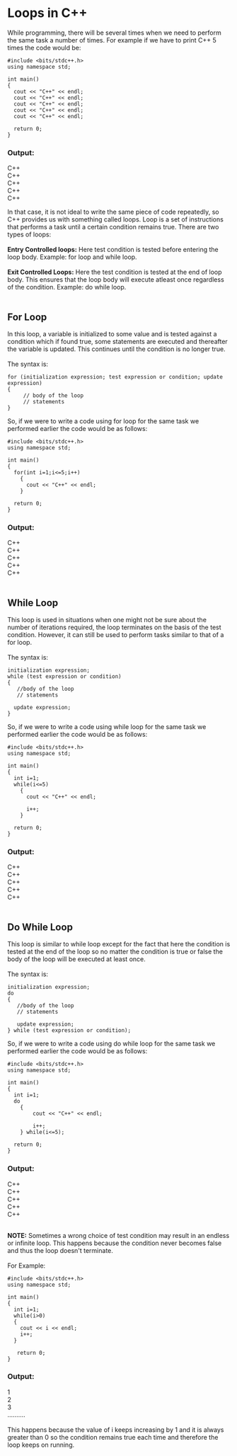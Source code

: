 # Loops in C++
While programming, there will be several times when we need to perform the same task a number of times.
For example if we have to print C++ 5 times the code would be:
```
#include <bits/stdc++.h>
using namespace std;
  
int main()
{
  cout << "C++" << endl;
  cout << "C++" << endl;
  cout << "C++" << endl;
  cout << "C++" << endl;
  cout << "C++" << endl;
    
  return 0;
}
```
### Output:
C++ <br>
C++ <br>
C++ <br>
C++ <br>
C++ <br>

In that case, it is not ideal to write the same piece of code repeatedly, so C++ provides us with something called loops. Loop is a set of instructions that performs a task until a certain condition remains true. There are two types of loops: <br><br>
**Entry Controlled loops:** Here test condition is tested before entering the loop body. Example: for loop and while loop. <br><br>
**Exit Controlled Loops:** Here the test condition is tested at the end of loop body. This ensures that the loop body will execute atleast once regardless of the condition. Example: do while loop.<br><br>

## For Loop
In this loop, a variable is initialized to some value and is tested against a condition which if found true, some statements are executed and thereafter the variable is updated. This continues until the condition is no longer true.<br><br>
The syntax is:
```
for (initialization expression; test expression or condition; update expression)
{    
     // body of the loop
     // statements
}
```
So, if we were to write a code using for loop for the same task we performed earlier the code would be as follows:
```
#include <bits/stdc++.h>
using namespace std;
  
int main()
{
  for(int i=1;i<=5;i++)
    {
      cout << "C++" << endl;
    }
  
  return 0;
}
```
### Output:
C++ <br>
C++ <br>
C++ <br>
C++ <br>
C++ <br><br>

## While Loop
This loop is used in situations when one might not be sure about the number of iterations required, the loop terminates on the basis of the test condition. However, it can still be used to perform tasks similar to that of a for loop.<br><br>
The syntax is:
```
initialization expression;
while (test expression or condition) 
{
   //body of the loop
   // statements
 
  update expression;
}
```
So, if we were to write a code using while loop for the same task we performed earlier the code would be as follows:
```
#include <bits/stdc++.h>
using namespace std;
  
int main()
{
  int i=1;
  while(i<=5)
    {
      cout << "C++" << endl;
    
      i++;
    }
  
  return 0;
}
```
### Output:
C++ <br>
C++ <br>
C++ <br>
C++ <br>
C++ <br><br>

## Do While Loop
This loop is similar to while loop except for the fact that here the condition is tested at the end of the loop so no matter the condition is true or false the body of the loop will be executed at least once.<br><br>
The syntax is:
```
initialization expression;
do
{
   //body of the loop
   // statements

   update expression;
} while (test expression or condition);
```
So, if we were to write a code using do while loop for the same task we performed earlier the code would be as follows:

```
#include <bits/stdc++.h>
using namespace std;
  
int main()
{
  int i=1;
  do
    {
        cout << "C++" << endl;
      
        i++;
    } while(i<=5);
  
  return 0;
}
```
### Output:
C++ <br>
C++ <br>
C++ <br>
C++ <br>
C++ <br><br>

**NOTE:** Sometimes a wrong choice of test condition may result in an endless or infinite loop. This happens because the condition never becomes false and thus the loop doesn't terminate.<br><br>
For Example:
```
#include <bits/stdc++.h>
using namespace std;
  
int main()
{
  int i=1;
  while(i>0)
  {
    cout << i << endl;
    i++;
  }
  
   return 0;
}
```
### Output:
1<br>
2<br>
3<br>
..........<br><br>
This happens because the value of i keeps increasing by 1 and it is always greater than 0 so the condition remains true each time and therefore the loop keeps on running.
